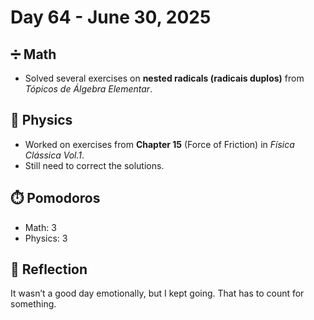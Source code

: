 # Day 64 - June 30, 2025

## ➗ Math
- Solved several exercises on **nested radicals (radicais duplos)** from *Tópicos de Álgebra Elementar*.

## 🧲 Physics
- Worked on exercises from **Chapter 15** (Force of Friction) in *Física Clássica Vol.1*.
- Still need to correct the solutions.

## ⏱️ Pomodoros
- Math: 3  
- Physics: 3

## 💬 Reflection
It wasn’t a good day emotionally, but I kept going. That has to count for something.
